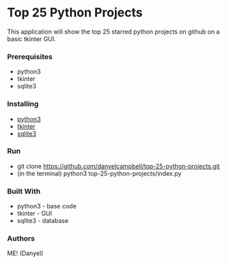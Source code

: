 # Top 25 Python Projects
This application will show the top 25 starred python projects on github on a basic tkinter GUI.

### Prerequisites
* python3
* tkinter
* sqlite3

### Installing
* [python3](https://realpython.com/installing-python/)  
* [tkinter](https://tkdocs.com/tutorial/install.html)
* [sqlite3](https://www.sqlitetutorial.net/download-install-sqlite/)

### Run
* git clone https://github.com/danyelcampbell/top-25-python-projects.git
* (in the terminal) python3 top-25-python-projects/index.py

### Built With
* python3 - base code
* tkinter - GUI
* sqlite3 - database

### Authors
ME! (Danyel)


